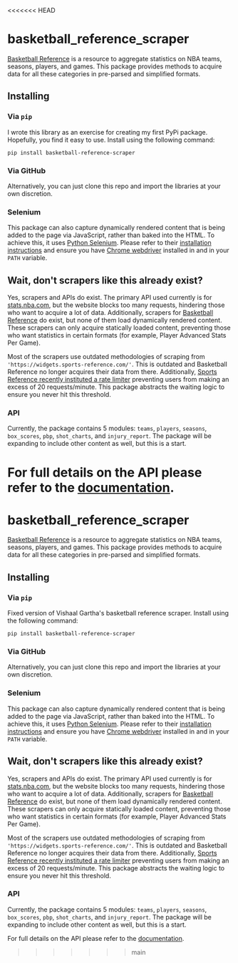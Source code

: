 <<<<<<< HEAD
# basketball_reference_scraper

[Basketball Reference](https://www.basketball-reference.com/) is a resource to aggregate statistics on NBA teams, seasons, players, and games. This package provides methods to acquire data for all these categories in pre-parsed and simplified formats.

## Installing
### Via `pip`
I wrote this library as an exercise for creating my first PyPi package. Hopefully, you find it easy to use.
Install using the following command:

```
pip install basketball-reference-scraper
```

### Via GitHub
Alternatively, you can just clone this repo and import the libraries at your own discretion.

### Selenium

This package can also capture dynamically rendered content that is being added to the page via JavaScript, rather than baked into the HTML. To achieve this, it uses [Python Selenium](https://selenium-python.readthedocs.io/). Please refer to their [installation instructions](https://selenium-python.readthedocs.io/installation.html) and ensure you have [Chrome webdriver](https://selenium-python.readthedocs.io/installation.html#drivers) installed in and in your `PATH` variable.

## Wait, don't scrapers like this already exist?

Yes, scrapers and APIs do exist. The primary API used currently is for [stats.nba.com](https://stats.nba.com/), but the website blocks too many requests, hindering those who want to acquire a lot of data. Additionally, scrapers for [Basketball Reference](https://www.basketball-reference.com/) do exist, but none of them load dynamically rendered content. These scrapers can only acquire statically loaded content, preventing those who want statistics in certain formats (for example, Player Advanced Stats Per Game).

Most of the scrapers use outdated methodologies of scraping from `'https://widgets.sports-reference.com/'`. This is outdated and Basketball Reference no longer acquires their data from there. Additionally, [Sports Reference recently instituted a rate limiter](https://www.sports-reference.com/bot-traffic.html) preventing users from making an excess of 20 requests/minute. This package abstracts the waiting logic to ensure you never hit this threshold.

### API
Currently, the package contains 5 modules: `teams`, `players`, `seasons`, `box_scores`, `pbp`, `shot_charts`, and `injury_report`. 
The package will be expanding to include other content as well, but this is a start.

For full details on the API please refer to the [documentation](https://github.com/vishaalagartha/basketball_reference_scraper/blob/master/API.md).
=======
# basketball_reference_scraper

[Basketball Reference](https://www.basketball-reference.com/) is a resource to aggregate statistics on NBA teams, seasons, players, and games. This package provides methods to acquire data for all these categories in pre-parsed and simplified formats.

## Installing
### Via `pip`
Fixed version of Vishaal Gartha's basketball reference scraper.
Install using the following command:

```
pip install basketball-reference-scraper
```

### Via GitHub
Alternatively, you can just clone this repo and import the libraries at your own discretion.

### Selenium

This package can also capture dynamically rendered content that is being added to the page via JavaScript, rather than baked into the HTML. To achieve this, it uses [Python Selenium](https://selenium-python.readthedocs.io/). Please refer to their [installation instructions](https://selenium-python.readthedocs.io/installation.html) and ensure you have [Chrome webdriver](https://selenium-python.readthedocs.io/installation.html#drivers) installed in and in your `PATH` variable.

## Wait, don't scrapers like this already exist?

Yes, scrapers and APIs do exist. The primary API used currently is for [stats.nba.com](https://stats.nba.com/), but the website blocks too many requests, hindering those who want to acquire a lot of data. Additionally, scrapers for [Basketball Reference](https://www.basketball-reference.com/) do exist, but none of them load dynamically rendered content. These scrapers can only acquire statically loaded content, preventing those who want statistics in certain formats (for example, Player Advanced Stats Per Game).

Most of the scrapers use outdated methodologies of scraping from `'https://widgets.sports-reference.com/'`. This is outdated and Basketball Reference no longer acquires their data from there. Additionally, [Sports Reference recently instituted a rate limiter](https://www.sports-reference.com/bot-traffic.html) preventing users from making an excess of 20 requests/minute. This package abstracts the waiting logic to ensure you never hit this threshold.

### API
Currently, the package contains 5 modules: `teams`, `players`, `seasons`, `box_scores`, `pbp`, `shot_charts`, and `injury_report`. 
The package will be expanding to include other content as well, but this is a start.

For full details on the API please refer to the [documentation](https://github.com/vishaalagartha/basketball_reference_scraper/blob/master/API.md).
>>>>>>> main
